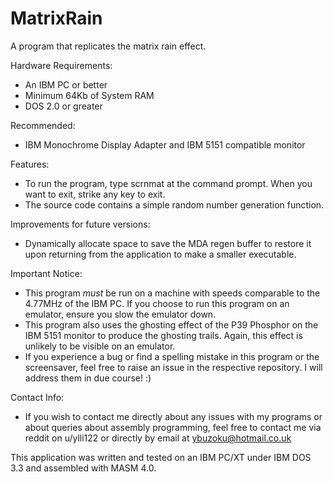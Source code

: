 # MatrixRain

A program that replicates the matrix rain effect.

Hardware Requirements:
- An IBM PC or better
- Minimum 64Kb of System RAM
- DOS 2.0 or greater

Recommended:
- IBM Monochrome Display Adapter and IBM 5151 compatible monitor

Features:
- To run the program, type scrnmat at the command prompt. When you want to exit, strike any key to exit.
- The source code contains a simple random number generation function.

Improvements for future versions:
- Dynamically allocate space to save the MDA regen buffer to restore it upon returning from the application to make a smaller executable.

Important Notice:
- This program *must* be run on a machine with speeds comparable to the 4.77MHz of the IBM PC. If you choose to run this program on an emulator, ensure you slow the emulator down.
- This program also uses the ghosting effect of the P39 Phosphor on the IBM 5151 monitor to produce the ghosting trails. Again, this effect is unlikely to be visible on an emulator.
- If you experience a bug or find a spelling mistake in this program or the screensaver, feel free to raise an issue in the respective repository. I will address them in due course! :)

Contact Info:
- If you wish to contact me directly about any issues with my programs or about queries about assembly programming, feel free to contact me via reddit on u/ylli122 or directly by email at ybuzoku@hotmail.co.uk
  
This application was written and tested on an IBM PC/XT under IBM DOS 3.3 and assembled with MASM 4.0.
